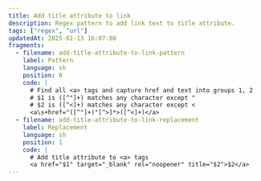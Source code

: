 ```yaml
---
title: Add title attribute to link
description: Regex pattern to add link text to title attribute.
tags: ["regex", "url"]
updatedAt: 2025-01-13 16:07:00
fragments:
  - filename: add-title-attribute-to-link-pattern
    label: Pattern
    language: sh
    position: 0
    code: |
      # Find all <a> tags and capture href and text into groups 1, 2
      # $1 is ([^"]+) matches any character except "
      # $2 is ([^<]+) matches any character except <
      <a\s+href="([^"]+)"[^>]*>([^<]+)</a>
  - filename: add-title-attribute-to-link-replacement
    label: Replacement
    language: sh
    position: 1
    code: |
      # Add title attribute to <a> tags
      <a href="$1" target="_blank" rel="noopener" title="$2">$2</a>
---
```

